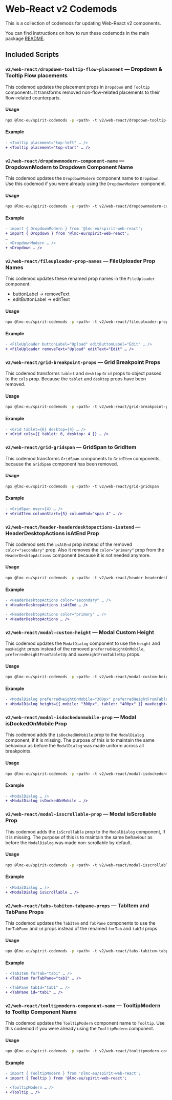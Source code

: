 # Web-React v2 Codemods

This is a collection of codemods for updating Web-React v2 components.

You can find instructions on how to run these codemods in the main package [README](./../../../../README.md).

## Included Scripts

### `v2/web-react/dropdown-tooltip-flow-placement` — Dropdown & Tooltip Flow placements

This codemod updates the placement props in `Dropdown` and `Tooltip` components.
It transforms removed non-flow-related placements to their flow-related counterparts.

#### Usage

```sh
npx @lmc-eu/spirit-codemods -p <path> -t v2/web-react/dropdown-tooltip-flow-placement
```

#### Example

```diff
- <Tooltip placement="top-left" … />
+ <Tooltip placement="top-start" … />
```

### `v2/web-react/dropdownmodern-component-name` — DropdownModern to Dropdown Component Name

This codemod updates the `DropdownModern` component name to `Dropdown`.
Use this codemod if you were already using the `DropdownModern` component.

#### Usage

```sh
npx @lmc-eu/spirit-codemods -p <path> -t v2/web-react/dropdownmodern-component-name
```

#### Example

```diff
- import { DropdownModern } from '@lmc-eu/spirit-web-react';
+ import { Dropdown } from '@lmc-eu/spirit-web-react';
…
- <DropdownModern … />
+ <Dropdown … />
```

### `v2/web-react/fileuploader-prop-names` — FileUploader Prop Names

This codemod updates these renamed prop names in the `FileUploader` component:

- buttonLabel → removeText
- editButtonLabel → editText

#### Usage

```sh
npx @lmc-eu/spirit-codemods -p <path> -t v2/web-react/fileuploader-prop-names
```

#### Example

```diff
- <FileUploader buttonLabel="Upload" editButtonLabel="Edit" … />
+ <FileUploader removeText="Upload" editText="Edit" … />
```

### `v2/web-react/grid-breakpoint-props` — Grid Breakpoint Props

This codemod transforms `tablet` and `desktop` `Grid` props to
object passed to the `cols` prop. Because the `tablet` and `desktop`
props have been removed.

#### Usage

```sh
npx @lmc-eu/spirit-codemods -p <path> -t v2/web-react/grid-breakpoint-props
```

#### Example

```diff
- <Grid tablet={6} desktop={4} … />
+ <Grid cols={{ tablet: 6, desktop: 4 }} … />
```

### `v2/web-react/grid-gridspan` — GridSpan to GridItem

This codemod transforms `GridSpan` components to `GridItem` components,
because the `GridSpan` component has been removed.

#### Usage

```sh
npx @lmc-eu/spirit-codemods -p <path> -t v2/web-react/grid-gridspan
```

#### Example

```diff
- <GridSpan over={4} … />
+ <GridItem columnStart={5} columnEnd="span 4" … />
```

### `v2/web-react/header-headerdesktopactions-isatend` — HeaderDesktopActions isAtEnd Prop

This codemod sets the `isAtEnd` prop instead of the removed `color="secondary"` prop.
Also it removes the `color="primary"` prop from the `HeaderDesktopActions` component
because it is not needed anymore.

#### Usage

```sh
npx @lmc-eu/spirit-codemods -p <path> -t v2/web-react/header-headerdesktopactions-isatend
```

#### Example

```diff
- <HeaderDesktopActions color="secondary" … />
+ <HeaderDesktopActions isAtEnd … />

- <HeaderDesktopActions color="primary" … />
+ <HeaderDesktopActions … />
```

### `v2/web-react/modal-custom-height` — Modal Custom Height

This codemod updates the `ModalDialog` component to use the `height` and
`maxHeight` props instead of the removed `preferredHeightOnMobile`,
`preferredHeightFromTabletUp` and `maxHeightFromTabletUp` props.

#### Usage

```sh
npx @lmc-eu/spirit-codemods -p <path> -t v2/web-react/modal-custom-height
```

#### Example

```diff
- <ModalDialog preferredHeightOnMobile="300px" preferredHeightFromTabletUp="400px" maxHeightFromTabletUp="500px" … />
+ <ModalDialog height={{ mobile: "300px", tablet: "400px" }} maxHeight={{ tablet: "500px" }} … />
```

### `v2/web-react/modal-isdockedonmobile-prop` — Modal isDockedOnMobile Prop

This codemod adds the `isDockedOnMobile` prop to the `ModalDialog` component,
if it is missing. The purpose of this is to maintain the same behaviour as
before the `ModalDialog` was made uniform across all breakpoints.

#### Usage

```sh
npx @lmc-eu/spirit-codemods -p <path> -t v2/web-react/modal-isdockedonmobile-prop
```

#### Example

```diff
- <ModalDialog … />
+ <ModalDialog isDockedOnMobile … />
```

### `v2/web-react/modal-isscrollable-prop` — Modal isScrollable Prop

This codemod adds the `isScrollable` prop to the `ModalDialog` component,
if it is missing. The purpose of this is to maintain the same behaviour as
before the `ModalDialog` was made non-scrollable by default.

#### Usage

```sh
npx @lmc-eu/spirit-codemods -p <path> -t v2/web-react/modal-isscrollable-prop
```

#### Example

```diff
- <ModalDialog … />
+ <ModalDialog isScrollable … />
```

### `v2/web-react/tabs-tabitem-tabpane-props` — TabItem and TabPane Props

This codemod updates the `TabItem` and `TabPane` components to use the
`forTabPane` and `id` props instead of the renamed `forTab` and `tabId` props

#### Usage

```sh
npx @lmc-eu/spirit-codemods -p <path> -t v2/web-react/tabs-tabitem-tabpane-props
```

#### Example

```diff
- <TabItem forTab="tab1" … />
+ <TabItem forTabPane="tab1" … />

- <TabPane tabId="tab1" … />
+ <TabPane id="tab1" … />
```

### `v2/web-react/tooltipmodern-component-name` — TooltipModern to Tooltip Component Name

This codemod updates the `TooltipModern` component name to `Tooltip`.
Use this codemod if you were already using the `TooltipModern` component.

#### Usage

```sh
npx @lmc-eu/spirit-codemods -p <path> -t v2/web-react/tooltipmodern-component-name
```

#### Example

```diff
- import { TooltipModern } from '@lmc-eu/spirit-web-react';
+ import { Tooltip } from '@lmc-eu/spirit-web-react';

- <TooltipModern … />
+ <Tooltip … />
```
